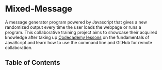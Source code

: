 # Mixed-Message

A message generator program powered by Javascript that gives a new randomized output every time the user loads the webpage or runs a program. This collaborative training project aims to showcase their acquired knowledge after taking up [Codecademy lessons](https://www.codecademy.com/career-journey/back-end-engineer) on the fundamentals of JavaScript and learn how to use the command line and GitHub for remote collaboration.

## Table of Contents
